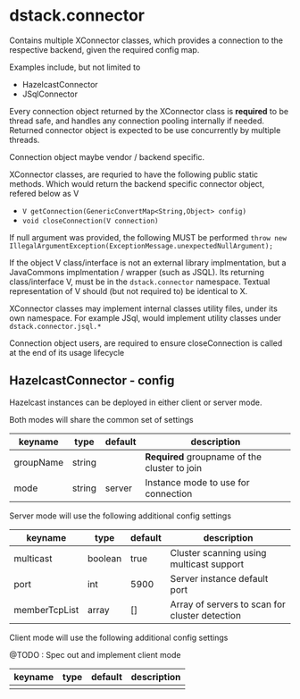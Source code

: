 # dstack.connector

Contains multiple XConnector classes, which provides a connection to the respective backend, given the required config map.

Examples include, but not limited to

+ HazelcastConnector
+ JSqlConnector

Every connection object returned by the XConnector class is **required** to be thread safe, and handles any connection pooling internally if needed. 
Returned connector object is expected to be use concurrently by multiple threads.

Connection object maybe vendor / backend specific.

XConnector classes, are requried to have the following public static methods. Which would return the backend specific connector object, refered below as V

+ `V getConnection(GenericConvertMap<String,Object> config)`
+ `void closeConnection(V connection)`

If null argument was provided, the following MUST be performed `throw new IllegalArgumentException(ExceptionMessage.unexpectedNullArgument);`

If the object V class/interface is not an external library implmentation, but a JavaCommons implmentation / wrapper (such as JSQL).
Its returning class/interface V, must be in the `dstack.connector` namespace. Textual representation of V should (but not required to) be identical to X.

XConnector classes may implement internal classes utility files, under its own namespace. For example JSql, would implement utility classes under `dstack.connector.jsql.*`

Connection object users, are required to ensure closeConnection is called at the end of its usage lifecycle

## HazelcastConnector - config

Hazelcast instances can be deployed in either client or server mode.

Both modes will share the common set of settings

| keyname           | type      | default    | description                                      |
|-------------------|-----------|------------|--------------------------------------------------|
| groupName         | string    |            | **Required** groupname of the cluster to join    |
| mode              | string    | server     | Instance mode to use for connection              |

Server mode will use the following additional config settings

| keyname           | type      | default    | description                                      |
|-------------------|-----------|------------|--------------------------------------------------|
| multicast         | boolean   | true       | Cluster scanning using multicast support         |
| port              | int       | 5900       | Server instance default port                     |
| memberTcpList     | array     | []         | Array of servers to scan for cluster detection   |

Client mode will use the following additional config settings

@TODO : Spec out and implement client mode

| keyname           | type      | default    | description                                      |
|-------------------|-----------|------------|--------------------------------------------------|
|                   |           |            |                                                  |

